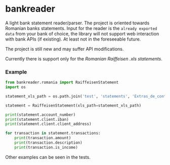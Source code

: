 # bankreader

A light bank statement reader/parser. The project is oriented towards Romanian banks statements.
Input for the reader is the `already exported data` from your bank of choice, the library will not support web interaction with bank APIs (if existing). At least not in the foreseeable future.

The project is still new and may suffer API modifications.

Currently there is support only for the *Romanian Raiffeisen .xls statements*.

### Example

```python
from bankreader.romania import RaiffeisenStatement
import os

statement_xls_path = os.path.join('test', 'statements', 'Extras_de_cont_12345678_20012018_31012018.xls')

statement = RaiffeisenStatement(xls_path=statement_xls_path)

print(statement.account_number)
print(statement.client.iban)
print(statement.client.client_address)

for transaction in statement.transactions:
    print(transaction.amount)
    print(transaction.description)
    print(transaction.is_income)
```

Other examples can be seen in the tests.